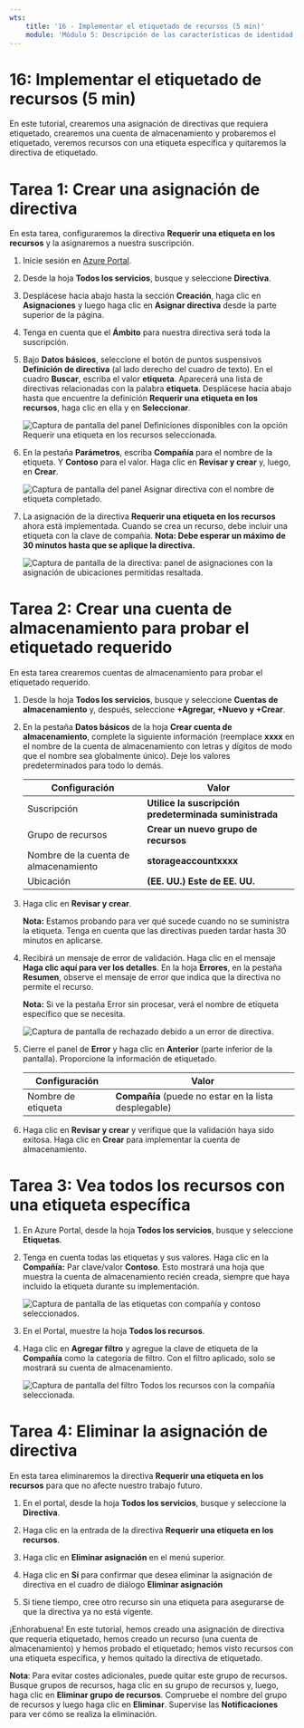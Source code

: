 ```yaml
---
wts:
    title: '16 - Implementar el etiquetado de recursos (5 min)'
    module: 'Módulo 5: Descripción de las características de identidad, gobernanza, privacidad y cumplimiento'
---
```

# 16: Implementar el etiquetado de recursos (5 min)

En este tutorial, crearemos una asignación de directivas que requiera etiquetado, crearemos una cuenta de almacenamiento y probaremos el etiquetado, veremos recursos con una etiqueta específica y quitaremos la directiva de etiquetado.

# Tarea 1: Crear una asignación de directiva 

En esta tarea, configuraremos la directiva **Requerir una etiqueta en los recursos** y la asignaremos a nuestra suscripción. 

1. Inicie sesión en [Azure Portal](https://portal.azure.com).

2. Desde la hoja **Todos los servicios**, busque y seleccione **Directiva**.

3. Desplácese hacia abajo hasta la sección **Creación**, haga clic en **Asignaciones** y luego haga clic en **Asignar directiva** desde la parte superior de la página.

4. Tenga en cuenta que el **Ámbito** para nuestra directiva será toda la suscripción. 

5. Bajo **Datos básicos**, seleccione el botón de puntos suspensivos **Definición de directiva** (al lado derecho del cuadro de texto). En el cuadro **Buscar**, escriba el valor **etiqueta**. Aparecerá una lista de directivas relacionadas con la palabra **etiqueta**. Desplácese hacia abajo hasta que encuentre la definición **Requerir una etiqueta en los recursos**, haga clic en ella y en **Seleccionar**.

   ![Captura de pantalla del panel Definiciones disponibles con la opción Requerir una etiqueta en los recursos seleccionada.](../images/1701.png)
   
6. En la pestaña **Parámetros**, escriba **Compañía** para el nombre de la etiqueta. Y **Contoso** para el valor. Haga clic en **Revisar y crear** y, luego, en **Crear**.

    ![Captura de pantalla del panel Asignar directiva con el nombre de etiqueta completado.](../images/1702.png)

7. La asignación de la directiva **Requerir una etiqueta en los recursos** ahora está implementada. Cuando se crea un recurso, debe incluir una etiqueta con la clave de compañía.
   **Nota: Debe esperar un máximo de 30 minutos hasta que se aplique la directiva.** 

   ![Captura de pantalla de la directiva: panel de asignaciones con la asignación de ubicaciones permitidas resaltada.](../images/1703.png)

# Tarea 2: Crear una cuenta de almacenamiento para probar el etiquetado requerido

En esta tarea crearemos cuentas de almacenamiento para probar el etiquetado requerido. 

1. Desde la hoja **Todos los servicios**, busque y seleccione **Cuentas de almacenamiento** y, después, seleccione **+Agregar, +Nuevo y +Crear**.

2. En la pestaña **Datos básicos** de la hoja **Crear cuenta de almacenamiento**, complete la siguiente información (reemplace **xxxx** en el nombre de la cuenta de almacenamiento con letras y dígitos de modo que el nombre sea globalmente único). Deje los valores predeterminados para todo lo demás.

    | Configuración | Valor | 
    | --- | --- |
    | Suscripción | **Utilice la suscripción predeterminada suministrada** |
    | Grupo de recursos | **Crear un nuevo grupo de recursos** |
    | Nombre de la cuenta de almacenamiento | **storageaccountxxxx** |
    | Ubicación | **(EE. UU.) Este de EE. UU.** |

3. Haga clic en **Revisar y crear**. 

    **Nota:** Estamos probando para ver qué sucede cuando no se suministra la etiqueta. Tenga en cuenta que las directivas pueden tardar hasta 30 minutos en aplicarse.

4. Recibirá un mensaje de error de validación. Haga clic en el mensaje **Haga clic aquí para ver los detalles**. En la hoja **Errores**, en la pestaña **Resumen**, observe el mensaje de error que indica que la directiva no permite el recurso.

    **Nota:** Si ve la pestaña Error sin procesar, verá el nombre de etiqueta específico que se necesita. 

    ![Captura de pantalla de rechazado debido a un error de directiva.](../images/1704.png)


5. Cierre el panel de **Error** y haga clic en **Anterior** (parte inferior de la pantalla). Proporcione la información de etiquetado. 

    | Configuración | Valor | 
    | --- | --- |
    | Nombre de etiqueta | **Compañía** (puede no estar en la lista desplegable) |

6. Haga clic en **Revisar y crear** y verifique que la validación haya sido exitosa. Haga clic en **Crear** para implementar la cuenta de almacenamiento. 

# Tarea 3: Vea todos los recursos con una etiqueta específica

1. En Azure Portal, desde la hoja **Todos los servicios**, busque y seleccione **Etiquetas**.

2. Tenga en cuenta todas las etiquetas y sus valores. Haga clic en la **Compañía:** Par clave/valor **Contoso**. Esto mostrará una hoja que muestra la cuenta de almacenamiento recién creada, siempre que haya incluido la etiqueta durante su implementación. 

   ![Captura de pantalla de las etiquetas con compañía y contoso seleccionados.](../images/1705.png)

3. En el Portal, muestre la hoja **Todos los recursos**.

4. Haga clic en **Agregar filtro** y agregue la clave de etiqueta de la **Compañía** como la categoría de filtro. Con el filtro aplicado, solo se mostrará su cuenta de almacenamiento.

    ![Captura de pantalla del filtro Todos los recursos con la compañía seleccionada.](../images/1706.png)

# Tarea 4: Eliminar la asignación de directiva

En esta tarea eliminaremos la directiva **Requerir una etiqueta en los recursos** para que no afecte nuestro trabajo futuro. 

1. En el portal, desde la hoja **Todos los servicios**, busque y seleccione la **Directiva**.

2. Haga clic en la entrada de la directiva **Requerir una etiqueta en los recursos**.

3. Haga clic en **Eliminar asignación** en el menú superior.

4. Haga clic en **Sí** para confirmar que desea eliminar la asignación de directiva en el cuadro de diálogo **Eliminar asignación**

5. Si tiene tiempo, cree otro recurso sin una etiqueta para asegurarse de que la directiva ya no está vigente.

¡Enhorabuena! En este tutorial, hemos creado una asignación de directiva que requería etiquetado, hemos creado un recurso (una cuenta de almacenamiento) y hemos probado el etiquetado; hemos visto recursos con una etiqueta específica, y hemos quitado la directiva de etiquetado.


**Nota**: Para evitar costes adicionales, puede quitar este grupo de recursos. Busque grupos de recursos, haga clic en su grupo de recursos y, luego, haga clic en **Eliminar grupo de recursos**. Compruebe el nombre del grupo de recursos y luego haga clic en **Eliminar**. Supervise las **Notificaciones** para ver cómo se realiza la eliminación.
